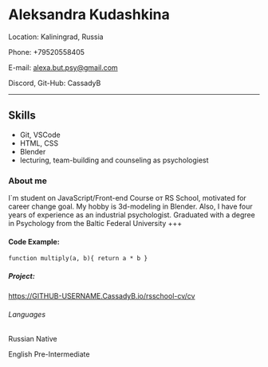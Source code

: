 # Aleksandra Kudashkina
 
 Location: Kaliningrad, Russia
 
 Phone: +79520558405
 
 E-mail: alexa.but.psy@gmail.com
 
 Discord, Git-Hub: CassadyB

---
## Skills
- Git, VSCode
- HTML, CSS
- Blender
- lecturing, team-building and counseling as psychologiest 

### About me
I`m student on JavaScript/Front-end Course от RS School, motivated for career change goal. 
My hobby is 3d-modeling in Blender. 
Also, I have four years of experience as an industrial psychologist. Graduated with a degree in Psychology from the Baltic Federal University
+++
#### Code Example:
`function multiply(a, b){
 return a * b
}`
##### Project:
https://GITHUB-USERNAME.CassadyB.io/rsschool-cv/cv

###### Languages 
Russian Native

English Pre-Intermediate
